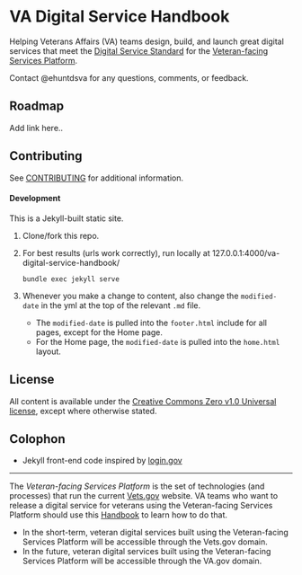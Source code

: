 # VA Digital Service Handbook

Helping Veterans Affairs (VA) teams design, build, and launch great digital services that meet the [Digital Service Standard](href="https://github.com/department-of-veterans-affairs/va-digital-service-handbook/digital-standard") for the [Veteran-facing Services Platform](#fn1).

Contact @ehuntdsva for any questions, comments, or feedback.


## Roadmap

Add link here..


## Contributing

See [CONTRIBUTING](CONTRIBUTING.md) for additional information.


#### Development

This is a Jekyll-built static site.

1. Clone/fork this repo.
2. For best results (urls work correctly), run locally at 127.0.0.1:4000/va-digital-service-handbook/

    ```
    bundle exec jekyll serve
    ```

3. Whenever you make a change to content, also change the ```modified-date``` in the yml at the top of the relevant ```.md``` file.

    * The ```modified-date``` is pulled into the ```footer.html``` include for all pages, except for the Home page.
    * For the Home page, the ```modified-date``` is pulled into the ```home.html``` layout.


## License

All content is available under the [Creative Commons Zero v1.0 Universal license](LICENSE), except where otherwise stated.


## Colophon

* Jekyll front-end code inspired by [login.gov](https://www.login.gov)

<hr>

<a name="fn1"></a>The *Veteran-facing Services Platform* is the set of technologies (and processes) that run the current [Vets.gov](https://www.vets.gov/) website. VA teams who want to release a digital service for veterans using the Veteran-facing Services Platform should use this [Handbook](http://department-of-veterans-affairs.github.io/va-digital-service-handbook/) to learn how to do that.

* In the short-term, veteran digital services built using the Veteran-facing Services Platform will be accessible through the Vets.gov domain.
* In the future, veteran digital services built using the Veteran-facing Services Platform will be accessible through the VA.gov domain.
